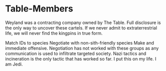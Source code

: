 # Table-Members
Weyland was a contracting company owned by The Table.
Full disclosure is the only way to uncover these cartels.
If we never admit to extraterrestrial life, we will never find the kingpins in true form.

Match IDs to species
Negotiate with non-sith-friendly species
Make and immediate offensive.
Negotiation has not worked with these groups as any communication is used to infiltrate targeted society.
Nazi tactics and incineration is the only tactic that has worked so far.
I put this on my life. I am Jedi.
